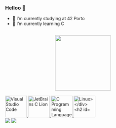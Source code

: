 ### Helloo 👋

- 🔭 I’m currently studying at 42 Porto
- 🌱 I’m currently learning C

##
<div align="center">
<a href="https://github.com/davimeireles">
<img height="180em" src="https://github-readme-stats.vercel.app/api?username=davimeireles&theme=dark&show_icons=true&include_all_commits=trye&count_private=true"/>
</div>

<div style="display: inline_block"><br>
  <img width="70px" src="https://i.imgur.com/yY111FZ.png" alt="Visual Studio Code">
  <img width="70px" src="https://i.imgur.com/FEabgH9.png" alt="JetBrains C Lion">
  <img width="70px" src="https://i.imgur.com/2tkmLF2.png" alt="C Programming Language">
  <img width="70px" src="https://i.imgur.com/GyCZtbT.png" alt="Linux>
</div>
    
##

<div>
<a href = "mailto:davimeirelespn@gmail.com"><img src="https://img.shields.io/badge/Gmail-D14836?style=for-the-badge&logo=gmail&logoColor=white" target="_blank"></a>
<a href="https://www.linkedin.com/in/davi-meireles-pinheiro-nunes-732b85a8" target="_blank"><img src="https://img.shields.io/badge/-LinkedIn-%230077B5?style=for-the-badge&logo=linkedin&logoColor=white" target="_blank"></a>
</div>
